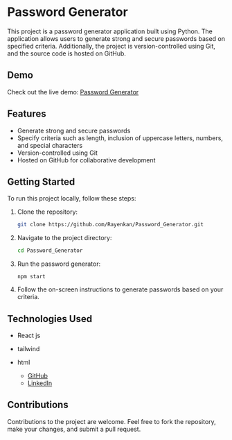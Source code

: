 # Password Generator

This project is a password generator application built using Python. The application allows users to generate strong and secure passwords based on specified criteria. Additionally, the project is version-controlled using Git, and the source code is hosted on GitHub.

## Demo

Check out the live demo: [ Password Generator](https://password-generat0.netlify.app/)

## Features

- Generate strong and secure passwords
- Specify criteria such as length, inclusion of uppercase letters, numbers, and special characters
- Version-controlled using Git
- Hosted on GitHub for collaborative development

## Getting Started

To run this project locally, follow these steps:

1. Clone the repository:

    ```bash
    git clone https://github.com/Rayenkan/Password_Generator.git
    ```

2. Navigate to the project directory:

    ```bash
    cd Password_Generator
    ```

3. Run the password generator:

    ```
    npm start
    
    ```

4. Follow the on-screen instructions to generate passwords based on your criteria.

## Technologies Used

- React js 
- tailwind
- html


  - [GitHub](https://github.com/Rayenkan)
  - [LinkedIn](https://www.linkedin.com/in/your-linkedin-profile/)

## Contributions

Contributions to the project are welcome. Feel free to fork the repository, make your changes, and submit a pull request.

